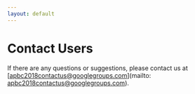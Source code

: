 ```yaml
---
layout: default
---
```

# Contact Users

If there are any questions or suggestions, please contact us at
[apbc2018contactus@googlegroups.com](mailto: apbc2018contactus@googlegroups.com).

